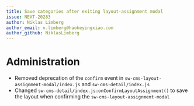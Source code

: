 ```yaml
---
title: Save categories after exiting layout-assignment modal
issue: NEXT-20283
author: Niklas Limberg
author_email: n.limberg@haokeyingxiao.com
author_github: NiklasLimberg
---
```

# Administration
* Removed deprecation of the `confirm` event in `sw-cms-layout-assignment-modal/index.js` and `sw-cms-detail/index.js`
* Changed `sw-cms-detail/index.js:onConfirmLayoutAssignment()` to save the layout when confirming the `sw-cms-layout-assignment-modal`
